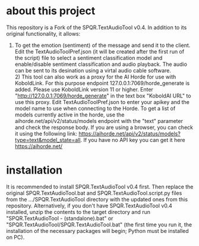 # about this project
This repository is a Fork of the SPQR.TextAudioTool v0.4. In addition to its original functionality, it allows:
1) To get the emotion (sentiment) of the message and send it to the client.
Edit the TextAudioToolPref.json (it will be created after the first run of the script) file to select a sentiment classification model and enable/disable sentiment classification and audio playback.
The audio can be sent to its desination using a virtal audio cable software.
<br/>2) This tool can also work as a proxy for the AI Horde for use with KoboldLink. For this purpose endpoint 127.0.0.1:7069/horde_generate is added. Please use KoboldLink version 11 or higher. Enter "http://127.0.0.1:7069/horde_generate" in the text box "KoboldAI URL" to use this proxy. Edit TextAudioToolPref.json to enter your apikey and the model name to use when connecting to the Horde.
To get a list of models currently active in the horde, use the aihorde.net/api/v2/status/models endpoint with the "text" parameter and check the response body. If you are using a browser, you can check it using the following link: https://aihorde.net/api/v2/status/models?type=text&model_state=all. If you have no API key you can get it here https://aihorde.net/

# installation
It is recommended to install SPQR.TextAudioTool v0.4 first. Then replace the original SPQR.TextAudioTool.bat and SPQR.TextAudioTool.script.py files from the .../SPQR.TextAudioTool directory with the updated ones from this repository.
Alternatively, if you don't have SPQR.TextAudioTool v0.4 installed, unzip the contents to the target directory and run "SPQR.TextAudioTool - (standalone).bat" or "SPQR.TextAudioTool/SPQR.TextAudioTool.bat" (the first time you run it, the installation of the necessary packages will begin; Python must be installed on PC).
